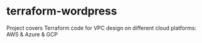 # terraform-wordpress
Project covers Terraform code for VPC design on different cloud platforms: AWS &amp; Azure &amp; GCP
